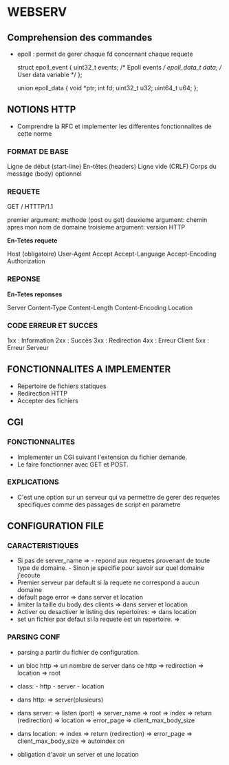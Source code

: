 # WEBSERV

## Comprehension des commandes

- epoll : permet de gerer chaque fd concernant chaque requete
    
    struct epoll_event {
        uint32_t      events;  /* Epoll events */
        epoll_data_t  data;    /* User data variable */
    };

    union epoll_data {
        void     *ptr;
        int       fd;
        uint32_t  u32;
        uint64_t  u64;
    };


## NOTIONS HTTP

- Comprendre la RFC et implementer les differentes fonctionnalites de cette norme

### FORMAT DE BASE

Ligne de début (start-line)
En-têtes (headers)
Ligne vide (CRLF)
Corps du message (body) optionnel

### REQUETE

GET / HTTTP/1.1

premier argument: methode (post ou get)
deuxieme argument: chemin apres mon nom de domaine
troisieme argument: version HTTP

**En-Tetes requete**

Host (obligatoire)
User-Agent
Accept
Accept-Language
Accept-Encoding
Authorization

### REPONSE


**En-Tetes reponses**

Server
Content-Type
Content-Length
Content-Encoding
Location

### CODE ERREUR ET SUCCES

1xx : Information
2xx : Succès
3xx : Redirection
4xx : Erreur Client
5xx : Erreur Serveur

## FONCTIONNALITES A IMPLEMENTER

- Repertoire de fichiers statiques
- Redirection HTTP
- Accepter des fichiers

## CGI

### FONCTIONNALITES

- Implementer un CGI suivant l'extension du fichier demande.
- Le faire fonctionner avec GET et POST.

### EXPLICATIONS

- C'est une option sur un serveur qui va permettre de gerer des requetes specifiques comme des passages de script en parametre

## CONFIGURATION FILE

### CARACTERISTIQUES

- Si pas de server_name =>
        - repond aux requetes provenant de toute type de domaine.
        - Sinon je specifie pour savoir sur quel domaine j'ecoute
- Premier serveur par default si la requete ne correspond a aucun domaine
- default page error 
        => dans server et location
- limiter la taille du body des clients
        => dans server et location
- Activer ou desactiver le listing des repertoires:
        => dans location
- set un fichier par defaut si la requete est un repertoire.
        => 

### PARSING CONF

- parsing a partir du fichier de configuration.
- un bloc http 
    => un nombre de server dans ce http
        => redirection
        => location
        => root
- class: 
        - http
        - server
        - location

- dans http: 
        => server(plusieurs)
- dans server:
        => listen (port)
        => server_name 
        => root
        => index
        => return (redirection)
        => location
        => error_page
        => client_max_body_size 
- dans location:
        => index
        => return (redirection)
        => error_page
        => client_max_body_size
        => autoindex on

- obligation d'avoir un server et une location